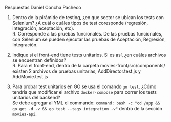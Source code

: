 Respuestas Daniel Concha Pacheco

1. Dentro de la pirámide de testing, ¿en que sector se ubican los tests con Selenium? ¿A cuál o cuáles tipos de test coresponde (regresión, integración, aceptación, etc).  
R. Corresponde a las pruebas funcionales. De las pruebas funcionales, con Selenium se pueden ejecutar las pruebas de Aceptación, Regresión, Integración.

2. Indique si el front-end tiene tests unitarios. Si es así, ¿en cuáles archivos se encuentran definidos?  
R. Para el front-end, dentro de la carpeta movies-front/src/components/ existen 2 archivos de pruebas unitarias, AddDirector.test.js y AddMovie.test.js

3. Para probar test unitarios en GO se usa el comando `go test`. ¿Cómo tendría que modificar el archivo `docker-compose` para correr los tests unitarios del backend?  
Se debe agregar al YML el commando: `command: bash -c "cd /app && go get -d -v && go test --tags integration -v"` dentro de la sección `movies-api`.
